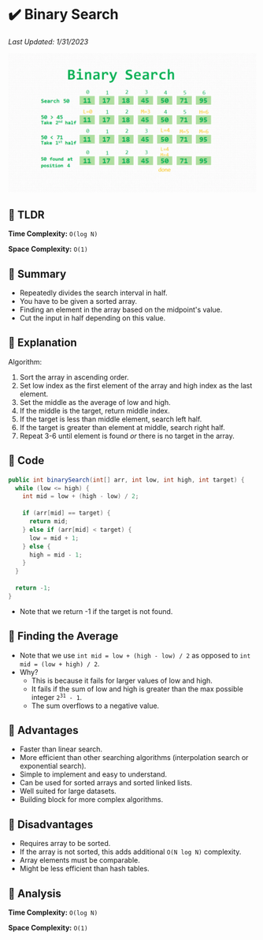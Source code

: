 # :heavy_check_mark: Binary Search
*Last Updated: 1/31/2023*

![Image of the binary search algorithm](../images/searching/binary-search/binary-search.png)

## :round_pushpin: TLDR
**Time Complexity:** `O(log N)`

**Space Complexity:** `O(1)`

## :round_pushpin: Summary
- Repeatedly divides the search interval in half.
- You have to be given a sorted array.
- Finding an element in the array based on the midpoint's value.
- Cut the input in half depending on this value.

## :round_pushpin: Explanation
Algorithm:
1. Sort the array in ascending order.
2. Set low index as the first element of the array and high index as the last element.
3. Set the middle as the average of low and high.
4. If the middle is the target, return middle index.
5. If the target is less than middle element, search left half.
6. If the target is greater than element at middle, search right half.
7. Repeat 3-6 until element is found *or* there is no target in the array.

## :round_pushpin: Code
```java
public int binarySearch(int[] arr, int low, int high, int target) {
  while (low <= high) {
    int mid = low + (high - low) / 2;

    if (arr[mid] == target) {
      return mid;
    } else if (arr[mid] < target) {
      low = mid + 1;
    } else {
      high = mid - 1;
    }
  }

  return -1;
}
```
- Note that we return -1 if the target is not found.

## :round_pushpin: Finding the Average
- Note that we use `int mid = low + (high - low) / 2` as opposed to `int mid = (low + high) / 2`.
- Why?
  - This is because it fails for larger values of low and high.
  - It fails if the sum of low and high is greater than the max possible integer <code>2<sup>31</sup> - 1</code>.
  - The sum overflows to a negative value.

## :round_pushpin: Advantages
- Faster than linear search.
- More efficient than other searching algorithms (interpolation search or exponential search).
- Simple to implement and easy to understand.
- Can be used for sorted arrays and sorted linked lists.
- Well suited for large datasets.
- Building block for more complex algorithms.

## :round_pushpin: Disadvantages
- Requires array to be sorted.
- If the array is not sorted, this adds additional `O(N log N)` complexity.
- Array elements must be comparable.
- Might be less efficient than hash tables.

## :round_pushpin: Analysis
**Time Complexity:** `O(log N)`

**Space Complexity:** `O(1)`
